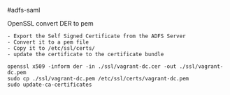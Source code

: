#adfs-saml

OpenSSL convert DER to pem

	- Export the Self Signed Certificate from the ADFS Server 
	- Convert it to a pem file
	- Copy it to /etc/ssl/certs/ 
	- update the certificate to the certificate bundle

```
openssl x509 -inform der -in ./ssl/vagrant-dc.cer -out ./ssl/vagrant-dc.pem
sudo cp ./ssl/vagrant-dc.pem /etc/ssl/certs/vagrant-dc.pem
sudo update-ca-certificates
```
